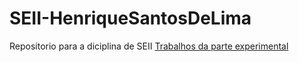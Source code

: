 # SEII-HenriqueSantosDeLima
Repositorio para a diciplina de SEII
[Trabalhos da parte experimental](https://github.com/GUI-FERREIRA/Projetos_SEMB)
